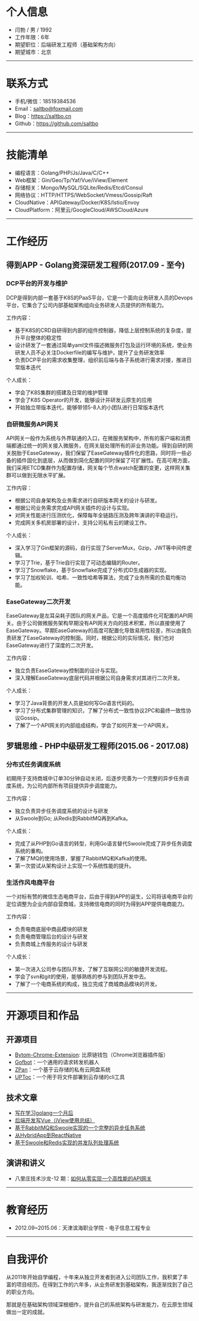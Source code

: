 # 个人信息

- 闫勃 / 男 / 1992
- 工作年限：6年
- 期望职位：后端研发工程师（基础架构方向）
- 期望城市：北京

---

# 联系方式

- 手机/微信：18519384536
- Email：saltbo@foxmail.com
- Blog：https://saltbo.cn
- Github：https://github.com/saltbo

---

# 技能清单

- 编程语言：Golang/PHP/Js/Java/C/C++
- Web框架：Gin/Geo/Tp/Yaf/Vue/iView/Element
- 存储相关：Mongo/MySQL/SQLite/Redis/Etcd/Consul
- 网络协议：HTTP/HTTPS/WebSocket/Vmess/Gossip/Raft
- CloudNative：APIGateway/Docker/K8S/Istio/Envoy
- CloudPlatform：阿里云/GoogleCloud/AWSCloud/Azure

---

# 工作经历

## 得到APP - Golang资深研发工程师(2017.09 - 至今)

### DCP平台的开发与维护

DCP是得到内部一套基于K8S的PaaS平台，它是一个面向业务研发人员的Devops平台，它集合了公司内部基础架构组向业务研发人员提供的所有能力。

工作内容：

- 基于K8S的CRD自研得到内部的组件控制器，降低上层控制系统的复杂度，提升平台整体的稳定性
- 设计研发了一套通过简单yaml文件描述微服务打包及运行环境的系统，使业务研发人员不必关注Dockerfile的编写与维护，提升了业务研发效率
- 负责DCP平台的需求收集整理，组织前后端与各子系统进行需求对接，推进日常版本迭代

个人成长：

- 学会了K8S集群的搭建及日常的维护管理
- 学会了K8S Operator的开发，能够设计并研发云原生的应用
- 开始独立带版本迭代，能够带领5-8人的小团队进行日常版本迭代

### 自研微服务API网关

API网关一般作为系统与外界联通的入口，在微服务架构中，所有的客户端和消费端都通过统一的网关接入微服务，在网关层处理所有的非业务功能。得到自研的网关脱胎于EaseGateway，我们保留了EaseGateway插件化的思路，同时将一些必备的插件固化到底层，从而做到简化配置的同时保留了可扩展性。在高可用方面，我们采用ETCD集群作为配置存储，网关每个节点watch配置的变更，这样网关集群可以做到无限水平扩展。

工作内容：

- 根据公司自身架构及业务需求进行自研版本网关的设计与研发。
- 根据公司业务需求完成API网关插件的设计与实现。
- 对网关性能进行压测优化，保障每年全链路压测及跨年演讲的平稳运行。
- 完成网关多机房部署的设计，支持公司私有云的建设工作。

个人成长：

- 深入学习了Gin框架的源码，自行实现了ServerMux，Gzip，JWT等中间件逻辑。
- 学习了Trie，基于Trie自行实现了可动态编辑的Router。
- 学习了Snowflake，基于Snowflake完成了分布式ID生成器的实现。
- 学习了加权轮训、哈希、一致性哈希等算法，完成了业务所需的负载均衡功能。

### EaseGateway二次开发

EaseGateway是左耳朵耗子团队的网关产品，它是一个高度插件化可配置的API网关。由于公司做微服务架构早期没有API网关方向的技术积累，所以直接使用了EaseGateway。早期EaseGateway的高度可配置化导致易用性较差，所以由我负责研发了EaseGateway的控制面。同时，根据公司的实际情况，我们也对EaseGateway进行了深度的二次开发。

工作内容：

- 独立负责EaseGateway控制面的设计与实现。
- 深入理解EaseGateway底层代码并根据公司自身需求对其进行二次开发。

个人成长：

- 学习了Java背景的开发人员是如何写Go语言代码的。
- 学习了分布式集群管理的知识，了解了分布式一致性协议2PC和最终一致性协议Gossip。
- 了解了一个API网关的内部组成结构，学会了如何开发一个API网关。

## 罗辑思维 - PHP中级研发工程师(2015.06 - 2017.08)

### 分布式任务调度系统

初期用于支持商城中订单30分钟自动关闭，后逐步完善为一个完整的异步任务调度系统，为公司内部所有项目提供异步调度能力。

工作内容：

- 独立负责异步任务调度系统的设计与研发
- 从Swoole到Go; 从Redis到RabbitMQ再到Kafka。

个人成长：

- 完成了从PHP到Go语言的转型，利用Go语言替代Swoole完成了异步任务调度系统的重构。
- 了解了MQ的使用场景，掌握了RabbitMQ和Kafka的使用。
- 第一次尝试从架构设计上实现一个系统性能的提升。

### 生活作风电商平台

一个对标有赞的微信生态电商平台，后由于得到APP的诞生，公司将该电商平台的定位调整为企业内部自营商城，支持微信电商的同时为得到APP提供电商能力。

工作内容：

- 负责电商底层中商品模块的研发
- 负责电商管理后台的设计与研发
- 负责商城上传服务的设计与研发

个人成长：

- 第一次进入公司参与团队开发，了解了互联网公司的敏捷开发流程。
- 学会了svn和git的使用，能够熟练的参与到团队开发中去。
- 了解了一个电商系统的构成，独立完成了商城商品模块的开发。

---

# 开源项目和作品

## 开源项目

- [Bytom-Chrome-Extension](https://github.com/Bytom-Community/Bytom-Chrome-Extension):  比原链钱包（Chrome浏览器插件版）
- [Gofbot](https://github.com/saltbo/gofbot)：一个通用的请求转发机器人
- [ZPan](http://github.com/saltbo/zpan)：一个基于云存储的私有云网盘系统
- [UPToc](http://github.com/saltbo/uptoc)：一个用于将文件部署到云存储的cli工具

## 技术文章

- [写在学习golang一个月后](https://www.jianshu.com/p/85cff688d02b)
- [后端开发写Vue（iView使用总结）](https://www.jianshu.com/p/816a77997b25)
- [基于RabbitMQ和Swoole实现的一个完整的异步任务系统](https://www.jianshu.com/p/91873a500296)
- [从HybridApp到ReactNative](https://www.jianshu.com/p/04593766df5e)
- [基于Swoole和Redis实现的并发队列处理系统](https://www.jianshu.com/p/54ffd360454f)

## 演讲和讲义

- 八里庄技术沙龙-12 期：[如何从零实现一个高性能的API网关](https://blog.luojilab.com/2019/08/14/dd-technical/ddgw/)

---

# 教育经历

- 2012.09~2015.06：天津滨海职业学院 - 电子信息工程专业

---

# 自我评价

从2011年开始自学编程，十年来从独立开发者到进入公司团队工作，我积累了丰富的项目经历。在得到工作的六年多，从业务研发到基础架构，我逐渐找到了自己的职业方向。

那就是在基础架构领域深根细作，提升自己的系统架构与研发能力，在云原生领域做出一定的成就。 

